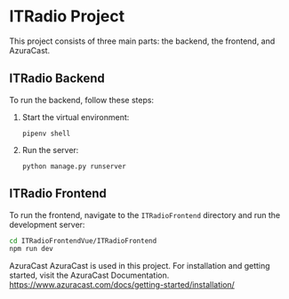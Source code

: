 # ITRadio Project

This project consists of three main parts: the backend, the frontend, and AzuraCast.

## ITRadio Backend

To run the backend, follow these steps:

1. Start the virtual environment:
    ```
    pipenv shell
    ```
2. Run the server:
    ```
    python manage.py runserver
    ```

## ITRadio Frontend

To run the frontend, navigate to the `ITRadioFrontend` directory and run the development server:

```bash
cd ITRadioFrontendVue/ITRadioFrontend
npm run dev
```

AzuraCast
AzuraCast is used in this project. For installation and getting started, visit the AzuraCast Documentation.
https://www.azuracast.com/docs/getting-started/installation/


